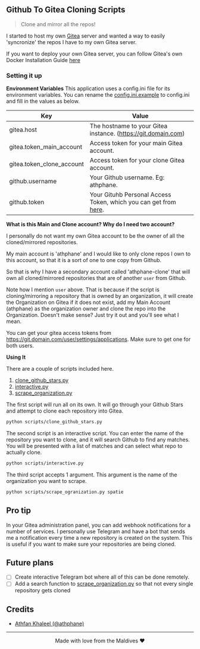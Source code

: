 ## Github To Gitea Cloning Scripts
> Clone and mirror all the repos!

I started to host my own [Gitea](https://github.com/go-gitea/gitea) server and wanted a way to easily 'syncronize' the repos I have to my own
Gitea server. 

If you want to deploy your own Gitea server, you can follow Gitea's own 
Docker Installation Guide [here](https://docs.gitea.io/en-us/install-with-docker/)

### Setting it up
**Environment Variables**
This application uses a config.ini file for its environment variables. You can rename the 
[config.ini.example](config.ini.example) to config.ini and fill in the values as below.
        
Key | Value
------------ | -------------
gitea.host | The hostname to your Gitea instance. (https://git.domain.com)
gitea.token_main_account | Access token for your main Gitea account.
gitea.token_clone_account | Access token for your clone Gitea account.
github.username | Your Github username. Eg: athphane.
github.token | Your Gituhb Personal Access Token, which you can get from [here](https://github.com/settings/tokens/new).

**What is this Main and Clone account? Why do I need two account?**
    
I personally do not want my own Gitea account to be the owner of all the cloned/mirrored repositories.

My main account is 'athphane' and I would like to only clone repos I own to this account, so that it is a sort of one to one copy from Github.

So that is why I have a secondary account called 'athphane-clone' that will own all cloned/mirrored repositories that are of another `user` from Github.

Note how I mention `user` above. That is because if the script is cloning/mirroring a repository that is owned by an organization, it will create the Organization on Gitea if it does not exist, add my Main Account (athphane) as the organization owner and clone the repo into the Organization. Doesn't make sense? Just try it out and you'll see what I mean.

You can get your gitea access tokens from https://git.domain.com/user/settings/applications. Make sure to get one for both users.

**Using It**

There are a couple of scripts included here. 
1. [clone_github_stars.py](scripts/clone_github_stars.py)
2. [interactive.py](scripts/interactive.py)
3. [scrape_organization.py](scripts/scrape_organization.py)
   

The first script will run all on its own. It will go through your Github Stars and attempt to clone each repository into Gitea.
```bash
python scripts/clone_github_stars.py
```    

The second script is an interactive script. You can enter the name of the repository you want to clone, and it will search Github to find any matches. You will be presented with a list of matches and can select what repo to actually clone.
```bash
python scripts/interactive.py
```    

The third script accepts 1 argument. This argument is the name of the organization you want to scrape.
```bash
python scripts/scrape_ogranization.py spatie
```    

## Pro tip
In your Gitea administration panel, you can add webhook notifications for a number of services. 
I personally use Telegram and have a bot that sends me a notification every time a new repository is created on the system. 
This is useful if you want to make sure your repositories are being cloned.

## Future plans
- [ ] Create interactive Telegram bot where all of this can be done remotely.
- [ ] Add a search function to [scrape_organization.py](scripts/scrape_organization.py) so that not every single repository gets cloned

## Credits
- [Athfan Khaleel (@athphane)](https://athfan.com)

---
<p align="center">Made with love from the Maldives ❤</p>
